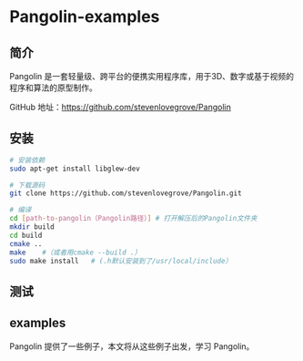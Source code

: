 # Pangolin-examples
## 简介

Pangolin 是一套轻量级、跨平台的便携实用程序库，用于3D、数字或基于视频的程序和算法的原型制作。

GitHub 地址：https://github.com/stevenlovegrove/Pangolin

## 安装

```bash
# 安装依赖
sudo apt-get install libglew-dev

# 下载源码
git clone https://github.com/stevenlovegrove/Pangolin.git

# 编译
cd [path-to-pangolin（Pangolin路径）] # 打开解压后的Pangolin文件夹
mkdir build
cd build
cmake ..
make 	#（或者用cmake --build .）
sudo make install 	# (.h默认安装到了/usr/local/include）
```

## 测试



## examples

Pangolin 提供了一些例子，本文将从这些例子出发，学习 Pangolin。